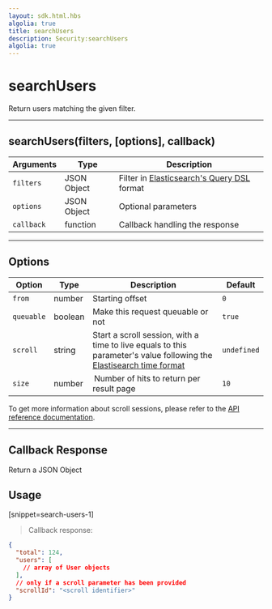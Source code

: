 ```yaml
---
layout: sdk.html.hbs
algolia: true
title: searchUsers
description: Security:searchUsers
algolia: true
---
```

  

# searchUsers
Return users matching the given filter.  

---

## searchUsers(filters, [options], callback)

| Arguments | Type | Description |
|---------------|---------|----------------------------------------|
| ``filters`` | JSON Object | Filter in [Elasticsearch's Query DSL](https://www.elastic.co/guide/en/elasticsearch/reference/5.4/query-filter-context.html) format |
| ``options`` | JSON Object | Optional parameters |
| ``callback`` | function | Callback handling the response |

---

## Options

| Option | Type | Description | Default |
|---------------|---------|----------------------------------------|---------|
| ``from`` | number | Starting offset | ``0`` |
| ``queuable`` | boolean | Make this request queuable or not  | ``true`` |
| ``scroll`` | string | Start a scroll session, with a time to live equals to this parameter's value following the [Elastisearch time format](https://www.elastic.co/guide/en/elasticsearch/reference/5.0/common-options.html#time-units) | ``undefined`` |
| ``size`` | number |  Number of hits to return per result page | ``10`` |

<div class="alert alert-info">
  To get more information about scroll sessions, please refer to the <a href="{{ site_base_path }}api-documentation/controller-document/search">API reference documentation</a>.
</div>

---

## Callback Response

Return a JSON Object

## Usage

[snippet=search-users-1]
> Callback response:

```json
{
  "total": 124,
  "users": [
    // array of User objects
  ],
  // only if a scroll parameter has been provided
  "scrollId": "<scroll identifier>"
}
```